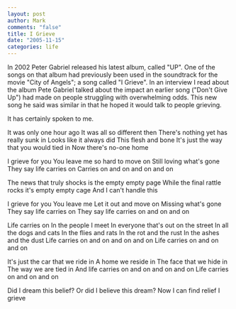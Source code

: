 ```yaml
--- 
layout: post
author: Mark
comments: "false"
title: I Grieve
date: "2005-11-15"
categories: life
---
```

In 2002 Peter Gabriel released his latest album, called "UP". One of the songs on that album had previously been used in the soundtrack for the movie "City of Angels"; a song called "I Grieve". In an interview I read about the album Pete Gabriel talked about the impact an earlier song ("Don't Give Up") had made on people struggling with overwhelming odds. This new song he said was similar in that he hoped it would talk to people grieving.

It has certainly spoken to me.

It was only one hour ago
It was all so different then
There's nothing yet has really sunk in
Looks like it always did
This flesh and bone
It's just the way that you would tied in
Now there's no-one home

I grieve for you
You leave me
so hard to move on
Still loving what's gone
They say life carries on
Carries on and on and on and on

The news that truly shocks is the empty empty page
While the final rattle rocks it's empty empty cage
And I can't handle this

I grieve for you
You leave me
Let it out and move on
Missing what's gone
They say life carries on
They say life carries on and on and on

Life carries on
In the people I meet
In everyone that's out on the street
In all the dogs and cats
In the flies and rats
In the rot and the rust
In the ashes and the dust
Life carries on and on and on and on
Life carries on and on and on

It's just the car that we ride in
A home we reside in
The face that we hide in
The way we are tied in
And life carries on and on and on and on
Life carries on and on and on

Did I dream this belief?
Or did I believe this dream?
Now I can find relief
I grieve
